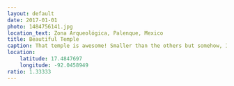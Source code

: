 ```yaml
---
layout: default
date: 2017-01-01
photo: 1484756141.jpg
location_text: Zona Arqueológica, Palenque, Mexico
title: Beautiful Temple
caption: That temple is awesome! Smaller than the others but somehow, I just loved it! One of my favorite of that archaeological site. I also photoshopped people out of that picture haha :p
location:
    latitude: 17.4847697
    longitude: -92.0458949
ratio: 1.33333
---
```

